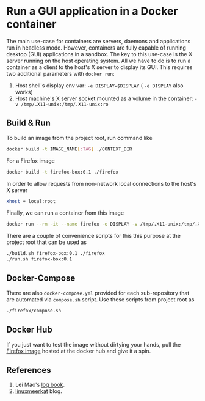 # Run a GUI application in a Docker container

The main use-case for containers are servers, daemons and applications run in headless mode. However, containers are fully capable of running desktop (GUI) applications in a sandbox. The key to this use-case is the X server running on the host operating system. All we have to do is to run a container as a client to the host's X server to display its GUI. This requires two additional parameters with `docker run`:

1. Host shell's display env var: `-e DISPLAY=$DISPLAY` ( `-e DISPLAY` also works)
2. Host machine's X server socket mounted as a volume in the container: `-v /tmp/.X11-unix:/tmp/.X11-unix:ro`

## Build & Run

To build an image from the project root, run command like

```sh
docker build -t IMAGE_NAME[:TAG] ./CONTEXT_DIR
```

For a Firefox image

```sh
docker build -t firefox-box:0.1 ./firefox
```

In order to allow requests from non-network local connections to the host's X server

```sh
xhost + local:root
```

Finally, we can run a container from this image

```sh
docker run --rm -it --name firefox -e DISPLAY -v /tmp/.X11-unix:/tmp/.X11-unix:ro firefox-box:0.1
```

There are a couple of convenience scripts for this this purpose at the project root that can be used as

```sh
./build.sh firefox-box:0.1 ./firefox
./run.sh firefox-box:0.1
```

## Docker-Compose

There are also `docker-compose.yml` provided for each sub-repository that are automated via `compose.sh` script. Use these scripts from project root as

```sh
./firefox/compose.sh
```

## Docker Hub

If you just want to test the image without dirtying your hands, pull the [Firefox image](https://hub.docker.com/r/codegenki/firefox-box) hosted at the docker hub and give it a spin.

## References

1. Lei Mao's [log book](https://leimao.github.io/blog/Docker-Container-GUI-Display/).
2. [linuxmeerkat](https://linuxmeerkat.wordpress.com/2014/10/17/running-a-gui-application-in-a-docker-container/) blog.

